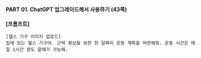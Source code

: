 #### PART 01. ChatGPT 업그레이드해서 사용하기 (43쪽)

**[프롬프트]**
~~~
[헬스 기구 이미지 업로드]
집에 있는 헬스 기구야. 근력 향상을 위한 한 달짜리 운동 계획을 마련해줘. 운동 시간은 매일 1시간 정도 할애가 가능해.
~~~
